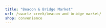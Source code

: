 ```yaml
---
title: "Beacon & Bridge Market"
url: /swartz-creek/beacon-and-bridge-market/
shop: convenience
---
```

